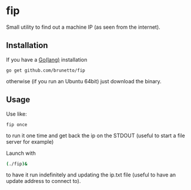 # fip
Small utility to find out a machine IP (as seen from the internet). 

## Installation

If you have a [Go(lang)](https://golang.org/) installation 

```
go get github.com/brunetto/fip
```

otherwise (if you run an Ubuntu 64bit) just download the binary.

## Usage

Use like:

```
fip once
```

to run it one time and get back the ip on the STDOUT 
(useful to start a file server for example)

Launch with 

```bash
(./fip)&
```

to have it run indefinitely and updating the ip.txt file
(useful to have an update address to connect to).

